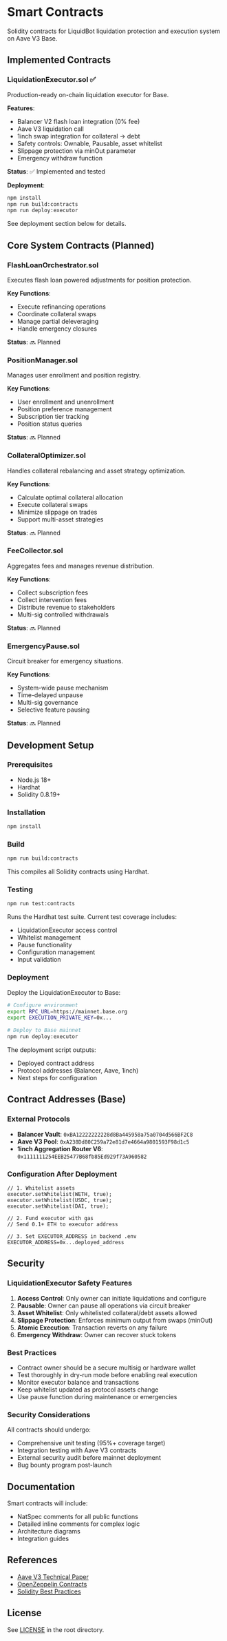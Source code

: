 # Smart Contracts

Solidity contracts for LiquidBot liquidation protection and execution system on Aave V3 Base.

## Implemented Contracts

### LiquidationExecutor.sol ✅
Production-ready on-chain liquidation executor for Base.

**Features**:
- Balancer V2 flash loan integration (0% fee)
- Aave V3 liquidation call
- 1inch swap integration for collateral → debt
- Safety controls: Ownable, Pausable, asset whitelist
- Slippage protection via minOut parameter
- Emergency withdraw function

**Status**: ✅ Implemented and tested

**Deployment**:
```bash
npm install
npm run build:contracts
npm run deploy:executor
```

See deployment section below for details.

## Core System Contracts (Planned)

### FlashLoanOrchestrator.sol
Executes flash loan powered adjustments for position protection.

**Key Functions**:
- Execute refinancing operations
- Coordinate collateral swaps
- Manage partial deleveraging
- Handle emergency closures

**Status**: 🔜 Planned

### PositionManager.sol
Manages user enrollment and position registry.

**Key Functions**:
- User enrollment and unenrollment
- Position preference management
- Subscription tier tracking
- Position status queries

**Status**: 🔜 Planned

### CollateralOptimizer.sol
Handles collateral rebalancing and asset strategy optimization.

**Key Functions**:
- Calculate optimal collateral allocation
- Execute collateral swaps
- Minimize slippage on trades
- Support multi-asset strategies

**Status**: 🔜 Planned

### FeeCollector.sol
Aggregates fees and manages revenue distribution.

**Key Functions**:
- Collect subscription fees
- Collect intervention fees
- Distribute revenue to stakeholders
- Multi-sig controlled withdrawals

**Status**: 🔜 Planned

### EmergencyPause.sol
Circuit breaker for emergency situations.

**Key Functions**:
- System-wide pause mechanism
- Time-delayed unpause
- Multi-sig governance
- Selective feature pausing

**Status**: 🔜 Planned

## Development Setup

### Prerequisites
- Node.js 18+
- Hardhat
- Solidity 0.8.19+

### Installation
```bash
npm install
```

### Build
```bash
npm run build:contracts
```

This compiles all Solidity contracts using Hardhat.

### Testing
```bash
npm run test:contracts
```

Runs the Hardhat test suite. Current test coverage includes:
- LiquidationExecutor access control
- Whitelist management
- Pause functionality
- Configuration management
- Input validation

### Deployment

Deploy the LiquidationExecutor to Base:

```bash
# Configure environment
export RPC_URL=https://mainnet.base.org
export EXECUTION_PRIVATE_KEY=0x...

# Deploy to Base mainnet
npm run deploy:executor
```

The deployment script outputs:
- Deployed contract address
- Protocol addresses (Balancer, Aave, 1inch)
- Next steps for configuration

## Contract Addresses (Base)

### External Protocols
- **Balancer Vault**: `0xBA12222222228d8Ba445958a75a0704d566BF2C8`
- **Aave V3 Pool**: `0xA238Dd80C259a72e81d7e4664a9801593F98d1c5`
- **1inch Aggregation Router V6**: `0x1111111254EEB25477B68fb85Ed929f73A960582`

### Configuration After Deployment

```solidity
// 1. Whitelist assets
executor.setWhitelist(WETH, true);
executor.setWhitelist(USDC, true);
executor.setWhitelist(DAI, true);

// 2. Fund executor with gas
// Send 0.1+ ETH to executor address

// 3. Set EXECUTOR_ADDRESS in backend .env
EXECUTOR_ADDRESS=0x...deployed_address
```

## Security

### LiquidationExecutor Safety Features

1. **Access Control**: Only owner can initiate liquidations and configure
2. **Pausable**: Owner can pause all operations via circuit breaker
3. **Asset Whitelist**: Only whitelisted collateral/debt assets allowed
4. **Slippage Protection**: Enforces minimum output from swaps (minOut)
5. **Atomic Execution**: Transaction reverts on any failure
6. **Emergency Withdraw**: Owner can recover stuck tokens

### Best Practices

- Contract owner should be a secure multisig or hardware wallet
- Test thoroughly in dry-run mode before enabling real execution
- Monitor executor balance and transactions
- Keep whitelist updated as protocol assets change
- Use pause function during maintenance or emergencies

### Security Considerations

All contracts should undergo:
- Comprehensive unit testing (95%+ coverage target)
- Integration testing with Aave V3 contracts
- External security audit before mainnet deployment
- Bug bounty program post-launch

## Documentation

Smart contracts will include:
- NatSpec comments for all public functions
- Detailed inline comments for complex logic
- Architecture diagrams
- Integration guides

## References

- [Aave V3 Technical Paper](https://github.com/aave/aave-v3-core/blob/master/techpaper/Aave_V3_Technical_Paper.pdf)
- [OpenZeppelin Contracts](https://docs.openzeppelin.com/contracts/)
- [Solidity Best Practices](https://consensys.github.io/smart-contract-best-practices/)

## License

See [LICENSE](../LICENSE) in the root directory.
